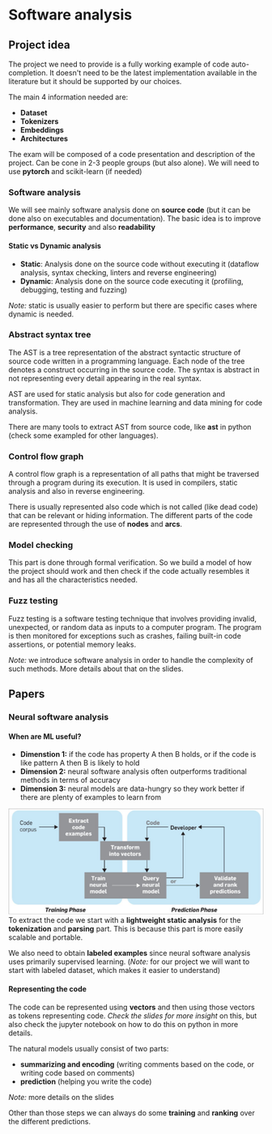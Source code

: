 # Software analysis

## Project idea

The project we need to provide is a fully working example of code auto-completion. It doesn't need to be the latest implementation available in the literature but it should be supported by our choices.

The main 4 information needed are:

- **Dataset**
- **Tokenizers**
- **Embeddings**
- **Architectures**

The exam will be composed of a code presentation and description of the project. Can be cone in 2-3 people groups (but also alone). We will need to use **pytorch** and scikit-learn (if needed)

### Software analysis

We will see mainly software analysis done on **source code** (but it can be done also on executables and documentation). The basic idea is to improve **performance**, **security** and also **readability**

#### Static vs Dynamic analysis

- **Static**: Analysis done on the source code without executing it (dataflow analysis, syntax checking, linters and reverse engineering)
- **Dynamic**: Analysis done on the source code executing it (profiling, debugging, testing and fuzzing)

*Note:* static is usually easier to perform but there are specific cases where dynamic is needed.

### Abstract syntax tree

The AST is a tree representation of the abstract syntactic structure of source code written in a programming language. Each node of the tree denotes a construct occurring in the source code. The syntax is abstract in not representing every detail appearing in the real syntax.

AST are used for static analysis but also for code generation and transformation. They are used in machine learning and data mining for code analysis.

There are many tools to extract AST from source code, like **ast** in python (check some exampled for other languages).

### Control flow graph

A control flow graph is a representation of all paths that might be traversed through a program during its execution. It is used in compilers, static analysis and also in reverse engineering.

There is usually represented also code which is not called (like dead code) that can be relevant or hiding information. The different parts of the code are represented through the use of **nodes** and **arcs**.

### Model checking

This part is done through formal verification. So we build a model of how the project should work and then check if the code actually resembles it and has all the characteristics needed.

### Fuzz testing

Fuzz testing is a software testing technique that involves providing invalid, unexpected, or random data as inputs to a computer program. The program is then monitored for exceptions such as crashes, failing built-in code assertions, or potential memory leaks.

*Note:* we introduce software analysis in order to handle the complexity of such methods. More details about that on the slides.

## Papers

### Neural software analysis

#### When are ML useful?

- **Dimenstion 1:** if the code has property A then B holds, or if the code is like pattern A then B is likely to hold
- **Dimension 2:** neural software analysis often outperforms traditional methods in terms of accuracy
- **Dimension 3:** neural models are data-hungry so they work better if there are plenty of examples to learn from

![components_neural_software_analysis](../Screenshots/components_neural_software_analysis.png)
To extract the code we start with a **lightweight static analysis** for the **tokenization** and **parsing** part. This is because this part is more easily scalable and portable.

We also need to obtain **labeled examples** since neural software analysis uses primarily supervised learning. (*Note:* for our project we will want to start with labeled dataset, which makes it easier to understand)

#### Representing the code

The code can be represented using **vectors** and then using those vectors as tokens representing code. *Check the slides for more insight* on this, but also check the jupyter notebook on how to do this on python in more details.

The natural models usually consist of two parts:

- **summarizing and encoding** (writing comments based on the code, or writing code based on comments)
- **prediction** (helping you write the code)

*Note:* more details on the slides

Other than those steps we can always do some **training** and **ranking** over the different predictions.
